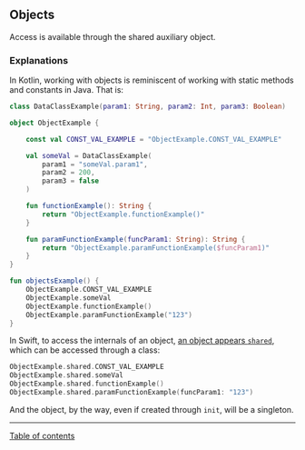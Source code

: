 ## Objects 

Access is available through the shared auxiliary object.

### Explanations

In Kotlin, working with objects is reminiscent of working with static methods and constants in Java. That is:

```kotlin
class DataClassExample(param1: String, param2: Int, param3: Boolean)

object ObjectExample {

    const val CONST_VAL_EXAMPLE = "ObjectExample.CONST_VAL_EXAMPLE"

    val someVal = DataClassExample(
        param1 = "someVal.param1",
        param2 = 200,
        param3 = false
    )

    fun functionExample(): String {
        return "ObjectExample.functionExample()"
    }

    fun paramFunctionExample(funcParam1: String): String {
        return "ObjectExample.paramFunctionExample($funcParam1)"
    }
}

fun objectsExample() {
    ObjectExample.CONST_VAL_EXAMPLE
    ObjectExample.someVal
    ObjectExample.functionExample()
    ObjectExample.paramFunctionExample("123")
}
```

In Swift, to access the internals of an object, [an object appears `shared`](https://kotlinlang.org/docs/whatsnew1530.html#improved-swift-objective-c-mapping-for-objects-and-companion-objects), which can be accessed through a class:

```swift
ObjectExample.shared.CONST_VAL_EXAMPLE
ObjectExample.shared.someVal
ObjectExample.shared.functionExample()
ObjectExample.shared.paramFunctionExample(funcParam1: "123")
```

And the object, by the way, even if created through `init`, will be a singleton.

---
[Table of contents](/README.md)